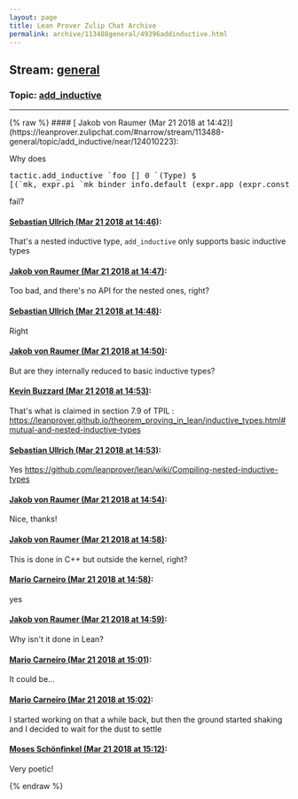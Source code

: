 ```yaml
---
layout: page
title: Lean Prover Zulip Chat Archive 
permalink: archive/113488general/49396addinductive.html
---
```


## Stream: [general](https://leanprover-community.github.io/archive/113488general/index.html)
### Topic: [add_inductive](https://leanprover-community.github.io/archive/113488general/49396addinductive.html)

---

<base href="https://leanprover.zulipchat.com">
{% raw %}
#### [ Jakob von Raumer (Mar 21 2018 at 14:42)](https://leanprover.zulipchat.com/#narrow/stream/113488-general/topic/add_inductive/near/124010223):
<p>Why does</p>
<div class="codehilite"><pre><span></span>tactic.add_inductive `foo [] 0 `(Type) $
[(`mk, expr.pi `mk binder_info.default (expr.app (expr.const `list [level.zero]) (expr.const `foo [])) (expr.const `foo []))],
</pre></div>


<p>fail?</p>

#### [ Sebastian Ullrich (Mar 21 2018 at 14:46)](https://leanprover.zulipchat.com/#narrow/stream/113488-general/topic/add_inductive/near/124010398):
<p>That's a nested inductive type, <code>add_inductive</code> only supports basic inductive types</p>

#### [ Jakob von Raumer (Mar 21 2018 at 14:47)](https://leanprover.zulipchat.com/#narrow/stream/113488-general/topic/add_inductive/near/124010420):
<p>Too bad, and there's no API for the nested ones, right?</p>

#### [ Sebastian Ullrich (Mar 21 2018 at 14:48)](https://leanprover.zulipchat.com/#narrow/stream/113488-general/topic/add_inductive/near/124010467):
<p>Right</p>

#### [ Jakob von Raumer (Mar 21 2018 at 14:50)](https://leanprover.zulipchat.com/#narrow/stream/113488-general/topic/add_inductive/near/124010567):
<p>But are they internally reduced to basic inductive types?</p>

#### [ Kevin Buzzard (Mar 21 2018 at 14:53)](https://leanprover.zulipchat.com/#narrow/stream/113488-general/topic/add_inductive/near/124010636):
<p>That's what is claimed in section 7.9 of TPIL : <a href="https://leanprover.github.io/theorem_proving_in_lean/inductive_types.html#mutual-and-nested-inductive-types" target="_blank" title="https://leanprover.github.io/theorem_proving_in_lean/inductive_types.html#mutual-and-nested-inductive-types">https://leanprover.github.io/theorem_proving_in_lean/inductive_types.html#mutual-and-nested-inductive-types</a></p>

#### [ Sebastian Ullrich (Mar 21 2018 at 14:53)](https://leanprover.zulipchat.com/#narrow/stream/113488-general/topic/add_inductive/near/124010637):
<p>Yes <a href="https://github.com/leanprover/lean/wiki/Compiling-nested-inductive-types" target="_blank" title="https://github.com/leanprover/lean/wiki/Compiling-nested-inductive-types">https://github.com/leanprover/lean/wiki/Compiling-nested-inductive-types</a></p>

#### [ Jakob von Raumer (Mar 21 2018 at 14:54)](https://leanprover.zulipchat.com/#narrow/stream/113488-general/topic/add_inductive/near/124010694):
<p>Nice, thanks!</p>

#### [ Jakob von Raumer (Mar 21 2018 at 14:58)](https://leanprover.zulipchat.com/#narrow/stream/113488-general/topic/add_inductive/near/124010830):
<p>This is done in C++ but outside the kernel, right?</p>

#### [ Mario Carneiro (Mar 21 2018 at 14:58)](https://leanprover.zulipchat.com/#narrow/stream/113488-general/topic/add_inductive/near/124010832):
<p>yes</p>

#### [ Jakob von Raumer (Mar 21 2018 at 14:59)](https://leanprover.zulipchat.com/#narrow/stream/113488-general/topic/add_inductive/near/124010842):
<p>Why isn't it done in Lean?</p>

#### [ Mario Carneiro (Mar 21 2018 at 15:01)](https://leanprover.zulipchat.com/#narrow/stream/113488-general/topic/add_inductive/near/124010976):
<p>It could be...</p>

#### [ Mario Carneiro (Mar 21 2018 at 15:02)](https://leanprover.zulipchat.com/#narrow/stream/113488-general/topic/add_inductive/near/124011034):
<p>I started working on that a while back, but then the ground started shaking and I decided to wait for the dust to settle</p>

#### [ Moses Schönfinkel (Mar 21 2018 at 15:12)](https://leanprover.zulipchat.com/#narrow/stream/113488-general/topic/add_inductive/near/124011580):
<p>Very poetic!</p>


{% endraw %}
